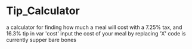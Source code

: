 # Tip_Calculator
a calculator for finding how much a meal will cost with a 7.25% tax, and 16.3% tip
in var 'cost' input the cost of your meal by replacing 'X'
code is currently supper bare bones

